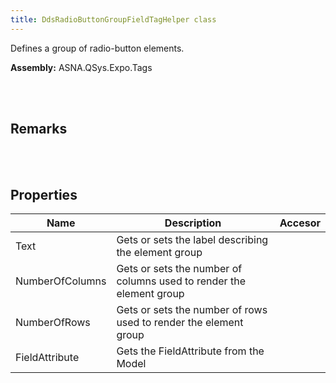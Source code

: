 ```yaml
---
title: DdsRadioButtonGroupFieldTagHelper class
---
```


Defines a group of radio-button elements.

**Assembly:** ASNA.QSys.Expo.Tags

<br>
<br>

## Remarks

<br>
<br>

## Properties
| Name | Description | Accesor
| --- | --- | ---
| Text | Gets or sets the label describing the element group | 
| NumberOfColumns | Gets or sets the number of columns used to render the element group | 
| NumberOfRows | Gets or sets the number of rows used to render the element group | 
| FieldAttribute | Gets the FieldAttribute from the Model | 

<br>
<br>

